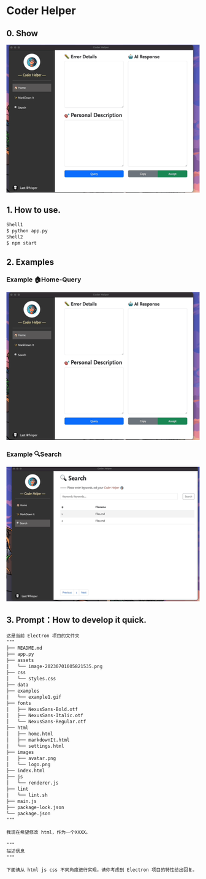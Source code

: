 # Coder Helper

## 0. Show

![example1](examples/主界面展示.gif)

## 1. How to use.

```
Shell1
$ python app.py
Shell2
$ npm start
```

## 2. Examples

### Example 🏠Home-Query

![example1](examples/example-query.gif)

### Example 🔍Search

![example1](examples/example-search.gif)

## 3. Prompt：How to develop it quick.

```
这是当前 Electron 项目的文件夹
"""
├── README.md
├── app.py
├── assets
│   └── image-20230701005821535.png
├── css
│   └── styles.css
├── data
├── examples
│   └── example1.gif
├── fonts
│   ├── NexusSans-Bold.otf
│   ├── NexusSans-Italic.otf
│   └── NexusSans-Regular.otf
├── html
│   ├── home.html
│   ├── markdownIt.html
│   └── settings.html
├── images
│   ├── avatar.png
│   └── logo.png
├── index.html
├── js
│   └── renderer.js
├── lint
│   └── lint.sh
├── main.js
├── package-lock.json
└── package.json
"""

我现在希望修改 html，作为一个XXXX。

"""
描述信息
"""

下面请从 html js css 不同角度进行实现，请你考虑到 Electron 项目的特性给出回复。
```

